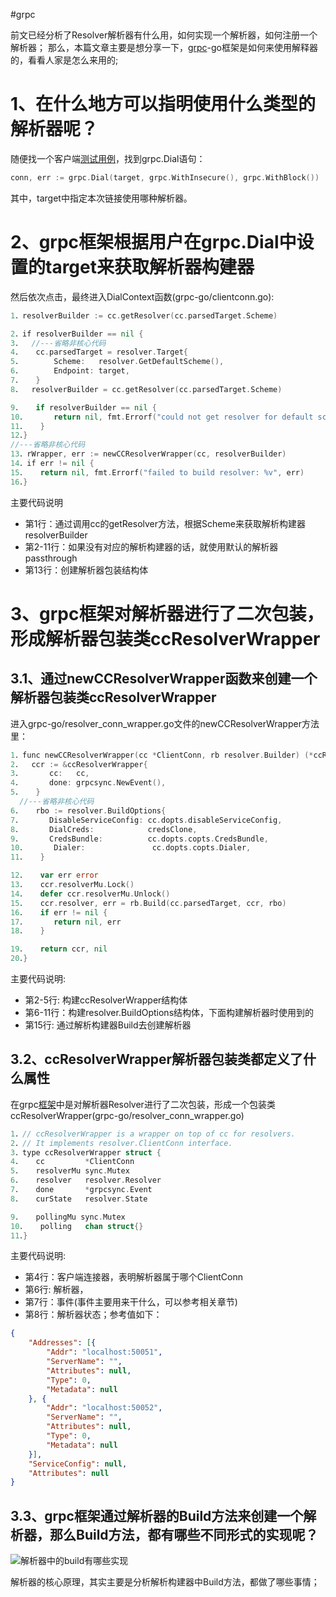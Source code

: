 #grpc 

前文已经分析了Resolver解析器有什么用，如何实现一个解析器，如何注册一个解析器；
那么，本篇文章主要是想分享一下，[grpc](https://so.csdn.net/so/search?q=grpc&spm=1001.2101.3001.7020)-go框架是如何来使用解释器的，看看人家是怎么来用的;

# 1、在什么地方可以指明使用什么类型的解析器呢？

随便找一个客户端[测试用例](https://so.csdn.net/so/search?q=%E6%B5%8B%E8%AF%95%E7%94%A8%E4%BE%8B&spm=1001.2101.3001.7020)，找到grpc.Dial语句：
```go
conn, err := grpc.Dial(target, grpc.WithInsecure(), grpc.WithBlock())
```
其中，target中指定本次链接使用哪种解析器。

# 2、grpc框架根据用户在grpc.Dial中设置的target来获取解析器构建器

然后依次点击，最终进入DialContext函数(grpc-go/clientconn.go):

```go
1．resolverBuilder := cc.getResolver(cc.parsedTarget.Scheme)

2．if resolverBuilder == nil {
3．  //---省略非核心代码
4．   cc.parsedTarget = resolver.Target{
5．       Scheme:   resolver.GetDefaultScheme(),
6．       Endpoint: target,
7．   }
8．  resolverBuilder = cc.getResolver(cc.parsedTarget.Scheme)

9．   if resolverBuilder == nil {
10．      return nil, fmt.Errorf("could not get resolver for default scheme: %q", cc.parsedTarget.Scheme)
11．   }
12．}
//---省略非核心代码
13．rWrapper, err := newCCResolverWrapper(cc, resolverBuilder)
14．if err != nil {
15．   return nil, fmt.Errorf("failed to build resolver: %v", err)
16．}
```
主要代码说明
-   第1行：通过调用cc的getResolver方法，根据Scheme来获取解析构建器resolverBuilder
-   第2-11行：如果没有对应的解析构建器的话，就使用默认的解析器passthrough
-   第13行：创建解析器包装结构体

# 3、grpc框架对解析器进行了二次包装，形成解析器包装类ccResolverWrapper

## 3.1、通过newCCResolverWrapper函数来创建一个解析器包装类ccResolverWrapper

进入grpc-go/resolver_conn_wrapper.go文件的newCCResolverWrapper方法里：

```go
1．func newCCResolverWrapper(cc *ClientConn, rb resolver.Builder) (*ccResolverWrapper, error) {
2．  ccr := &ccResolverWrapper{
3．      cc:   cc,
4．      done: grpcsync.NewEvent(),
5．   }
  //---省略非核心代码
6．   rbo := resolver.BuildOptions{
7．      DisableServiceConfig: cc.dopts.disableServiceConfig,
8．      DialCreds:            credsClone,
9．      CredsBundle:          cc.dopts.copts.CredsBundle,
10．      Dialer:               cc.dopts.copts.Dialer,
11．   }

12．   var err error
13．   ccr.resolverMu.Lock()
14．   defer ccr.resolverMu.Unlock()
15．   ccr.resolver, err = rb.Build(cc.parsedTarget, ccr, rbo)
16．   if err != nil {
17．      return nil, err
18．   }

19．   return ccr, nil
20．}
```

主要代码说明:
-   第2-5行: 构建ccResolverWrapper结构体
-   第6-11行：构建resolver.BuildOptions结构体，下面构建解析器时使用到的
-   第15行: 通过解析构建器Build去创建解析器

## 3.2、ccResolverWrapper解析器包装类都定义了什么属性

在grpc[框架](https://so.csdn.net/so/search?q=%E6%A1%86%E6%9E%B6&spm=1001.2101.3001.7020)中是对解析器Resolver进行了二次包装，形成一个包装类ccResolverWrapper(grpc-go/resolver_conn_wrapper.go)

```go
1．// ccResolverWrapper is a wrapper on top of cc for resolvers.
2．// It implements resolver.ClientConn interface.
3．type ccResolverWrapper struct {
4．   cc         *ClientConn
5．   resolverMu sync.Mutex
6．   resolver   resolver.Resolver
7．   done       *grpcsync.Event
8．   curState   resolver.State

9．   pollingMu sync.Mutex
10．   polling   chan struct{}
11．}
```

主要代码说明:
-   第4行：客户端连接器，表明解析器属于哪个ClientConn
-   第6行: 解析器，
-   第7行：事件(事件主要用来干什么，可以参考相关章节)
-   第8行：解析器状态；参考值如下：

```json
{
	"Addresses": [{
		"Addr": "localhost:50051",
		"ServerName": "",
		"Attributes": null,
		"Type": 0,
		"Metadata": null
	}, {
		"Addr": "localhost:50052",
		"ServerName": "",
		"Attributes": null,
		"Type": 0,
		"Metadata": null
	}],
	"ServiceConfig": null,
	"Attributes": null
}
```

## 3.3、grpc框架通过解析器的Build方法来创建一个解析器，那么Build方法，都有哪些不同形式的实现呢？

![解析器中的build有哪些实现](https://img-blog.csdnimg.cn/20210512051420164.png?x-oss-process=image/watermark,type_ZmFuZ3poZW5naGVpdGk,shadow_10,text_aHR0cHM6Ly9ibG9nLmNzZG4ubmV0L3UwMTE1ODI5MjI=,size_16,color_FFFFFF,t_70#pic_center)

解析器的核心原理，其实主要是分析解析构建器中Build方法，都做了哪些事情；

